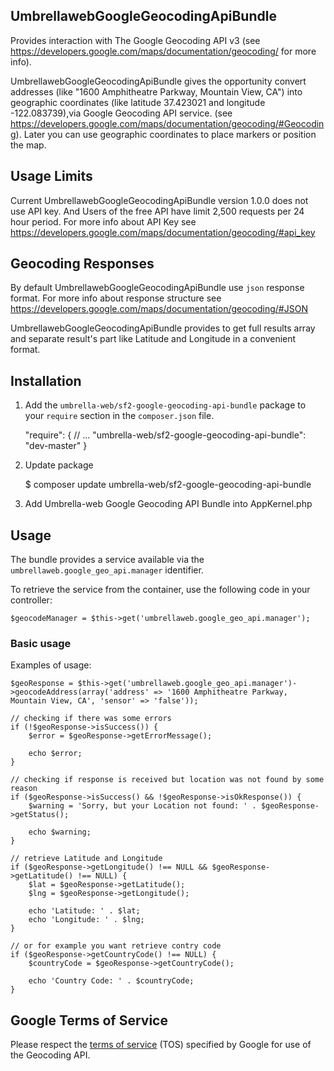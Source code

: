 ## UmbrellawebGoogleGeocodingApiBundle

Provides interaction with The Google Geocoding API v3 (see https://developers.google.com/maps/documentation/geocoding/ for more info).

UmbrellawebGoogleGeocodingApiBundle gives the opportunity convert addresses (like "1600 Amphitheatre Parkway, Mountain View, CA") into geographic coordinates (like latitude 37.423021 and longitude -122.083739),via Google Geocoding API service. (see https://developers.google.com/maps/documentation/geocoding/#Geocoding).
Later you can use geographic coordinates to place markers or position the map.

## Usage Limits

Current UmbrellawebGoogleGeocodingApiBundle version 1.0.0 does not use API key. And Users of the free API have limit 2,500 requests per 24 hour period. For more info about API Key see https://developers.google.com/maps/documentation/geocoding/#api_key

## Geocoding Responses

By default UmbrellawebGoogleGeocodingApiBundle use ``json`` response format. For more info about response structure see https://developers.google.com/maps/documentation/geocoding/#JSON

UmbrellawebGoogleGeocodingApiBundle provides to get full results array and separate result's part like Latitude and Longitude in a convenient format.

## Installation

1. Add the ``umbrella-web/sf2-google-geocoding-api-bundle`` package to your ``require`` section in the ``composer.json`` file.

    "require": {
        // ...
        "umbrella-web/sf2-google-geocoding-api-bundle": "dev-master"
    }
    
2. Update package

    $ composer update umbrella-web/sf2-google-geocoding-api-bundle

3. Add Umbrella-web Google Geocoding API Bundle into AppKernel.php

    <?php
    public function registerBundles()
    {
        $bundles = array(
            // ...
            new Umbrellaweb\Bundle\GoogleGeocodingApiBundle\UmbrellawebGoogleGeocodingApiBundle(),
            // ...
        );
        ...
    }

## Usage

The bundle provides a service available via the ``umbrellaweb.google_geo_api.manager``
identifier.

To retrieve the service from the container, use the following code in your controller:

    $geocodeManager = $this->get('umbrellaweb.google_geo_api.manager');

### Basic usage

Examples of usage:

    $geoResponse = $this->get('umbrellaweb.google_geo_api.manager')->geocodeAddress(array('address' => '1600 Amphitheatre Parkway, Mountain View, CA', 'sensor' => 'false'));

    // checking if there was some errors
    if (!$geoResponse->isSuccess()) {
        $error = $geoResponse->getErrorMessage();

        echo $error;
    }

    // checking if response is received but location was not found by some reason
    if ($geoResponse->isSuccess() && !$geoResponse->isOkResponse()) {
        $warning = 'Sorry, but your Location not found: ' . $geoResponse->getStatus();

        echo $warning;
    }

    // retrieve Latitude and Longitude 
    if ($geoResponse->getLongitude() !== NULL && $geoResponse->getLatitude() !== NULL) {
        $lat = $geoResponse->getLatitude();
        $lng = $geoResponse->getLongitude();

        echo 'Latitude: ' . $lat;
        echo 'Longitude: ' . $lng;
    }

    // or for example you want retrieve contry code
    if ($geoResponse->getCountryCode() !== NULL) {
        $countryCode = $geoResponse->getCountryCode();

        echo 'Country Code: ' . $countryCode;
    }

## Google Terms of Service

Please respect the [terms of service](http://code.google.com/apis/maps/terms.html) (TOS) specified by Google for use of the Geocoding API.
    
